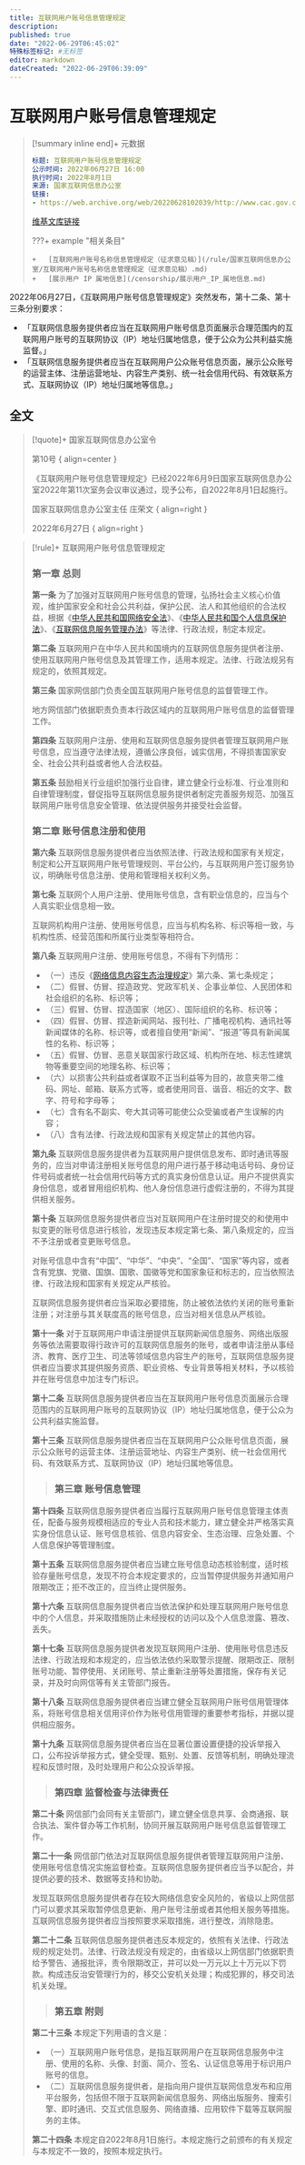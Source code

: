 ```yaml
---
title: 互联网用户账号信息管理规定
description:
published: true
date: "2022-06-29T06:45:02"
特殊标签标记: #无标签
editor: markdown
dateCreated: "2022-06-29T06:39:09"
---
```


# 互联网用户账号信息管理规定

> [!summary inline end]+ 元数据
>
> ```YAML
> 标题: 互联网用户账号信息管理规定
> 公示时间: 2022年06月27日 16:00
> 执行时间: 2022年8月1日
> 来源: 国家互联网信息办公室
> 链接:
> - https://web.archive.org/web/20220628102039/http://www.cac.gov.cn/2022-06/26/c_1657868775042841.htm
> ```
>
> [维基文库链接](https://zh.wikisource.org/wiki/互联网用户账号信息管理规定)
>
> ???+ example "相关条目"
>
>     +   [互联网用户账号名称信息管理规定（征求意见稿）](/rule/国家互联网信息办公室/互联网用户账号名称信息管理规定（征求意见稿）.md)
>     +   [展示用户 IP 属地信息](/censorship/展示用户_IP_属地信息.md)

2022年06月27日，《互联网用户账号信息管理规定》突然发布，第十二条、第十三条分别要求：

+   「互联网信息服务提供者应当在互联网用户账号信息页面展示合理范围内的互联网用户账号的互联网协议（IP）地址归属地信息，便于公众为公共利益实施监督。」
+   「互联网信息服务提供者应当在互联网用户公众账号信息页面，展示公众账号的运营主体、注册运营地址、内容生产类别、统一社会信用代码、有效联系方式、互联网协议（IP）地址归属地等信息。」

## 全文

> [!quote]+ 国家互联网信息办公室令
>
> 第10号
> { align=center }
>
> 《互联网用户账号信息管理规定》已经2022年6月9日国家互联网信息办公室2022年第11次室务会议审议通过，现予公布，自2022年8月1日起施行。
>
> 国家互联网信息办公室主任 庄荣文
> { align=right }
>
> 2022年6月27日
> { align=right }

[中华人民共和国网络安全法]: /rule/普通法律/中华人民共和国网络安全法.md
[中华人民共和国个人信息保护法]: /rule/普通法律/中华人民共和国个人信息保护法.md
[互联网信息服务管理办法]: /rule/国务院/互联网信息服务管理办法.md
[网络信息内容生态治理规定]: /rule/国家互联网信息办公室/网络信息内容生态治理规定.md

> [!rule]+ 互联网用户账号信息管理规定
>
> ### 第一章 总则
>
> **第一条** 为了加强对互联网用户账号信息的管理，弘扬社会主义核心价值观，维护国家安全和社会公共利益，保护公民、法人和其他组织的合法权益，根据《[中华人民共和国网络安全法][]》、《[中华人民共和国个人信息保护法][]》、《[互联网信息服务管理办法][]》等法律、行政法规，制定本规定。
>
> **第二条** 互联网用户在中华人民共和国境内的互联网信息服务提供者注册、使用互联网用户账号信息及其管理工作，适用本规定。法律、行政法规另有规定的，依照其规定。
>
> **第三条** 国家网信部门负责全国互联网用户账号信息的监督管理工作。
>
> 地方网信部门依据职责负责本行政区域内的互联网用户账号信息的监督管理工作。
>
> **第四条** 互联网用户注册、使用和互联网信息服务提供者管理互联网用户账号信息，应当遵守法律法规，遵循公序良俗，诚实信用，不得损害国家安全、社会公共利益或者他人合法权益。
>
> **第五条** 鼓励相关行业组织加强行业自律，建立健全行业标准、行业准则和自律管理制度，督促指导互联网信息服务提供者制定完善服务规范、加强互联网用户账号信息安全管理、依法提供服务并接受社会监督。
>
> ### 第二章 账号信息注册和使用
>
> **第六条** 互联网信息服务提供者应当依照法律、行政法规和国家有关规定，制定和公开互联网用户账号管理规则、平台公约，与互联网用户签订服务协议，明确账号信息注册、使用和管理相关权利义务。
>
> **第七条** 互联网个人用户注册、使用账号信息，含有职业信息的，应当与个人真实职业信息相一致。
>
> 互联网机构用户注册、使用账号信息，应当与机构名称、标识等相一致，与机构性质、经营范围和所属行业类型等相符合。
>
> **第八条** 互联网用户注册、使用账号信息，不得有下列情形：
>
> +   （一）违反《[网络信息内容生态治理规定][]》第六条、第七条规定；
> +   （二）假冒、仿冒、捏造政党、党政军机关、企事业单位、人民团体和社会组织的名称、标识等；
> +   （三）假冒、仿冒、捏造国家（地区）、国际组织的名称、标识等；
> +   （四）假冒、仿冒、捏造新闻网站、报刊社、广播电视机构、通讯社等新闻媒体的名称、标识等，或者擅自使用“新闻”、“报道”等具有新闻属性的名称、标识等；
> +   （五）假冒、仿冒、恶意关联国家行政区域、机构所在地、标志性建筑物等重要空间的地理名称、标识等；
> +   （六）以损害公共利益或者谋取不正当利益等为目的，故意夹带二维码、网址、邮箱、联系方式等，或者使用同音、谐音、相近的文字、数字、符号和字母等；
> +   （七）含有名不副实、夸大其词等可能使公众受骗或者产生误解的内容；
> +   （八）含有法律、行政法规和国家有关规定禁止的其他内容。
>
> **第九条** 互联网信息服务提供者为互联网用户提供信息发布、即时通讯等服务的，应当对申请注册相关账号信息的用户进行基于移动电话号码、身份证件号码或者统一社会信用代码等方式的真实身份信息认证。用户不提供真实身份信息，或者冒用组织机构、他人身份信息进行虚假注册的，不得为其提供相关服务。
>
> **第十条** 互联网信息服务提供者应当对互联网用户在注册时提交的和使用中拟变更的账号信息进行核验，发现违反本规定第七条、第八条规定的，应当不予注册或者变更账号信息。
>
> 对账号信息中含有“中国”、“中华”、“中央”、“全国”、“国家”等内容，或者含有党旗、党徽、国旗、国歌、国徽等党和国家象征和标志的，应当依照法律、行政法规和国家有关规定从严核验。
>
> 互联网信息服务提供者应当采取必要措施，防止被依法依约关闭的账号重新注册；对注册与其关联度高的账号信息，应当对相关信息从严核验。
>
> **第十一条** 对于互联网用户申请注册提供互联网新闻信息服务、网络出版服务等依法需要取得行政许可的互联网信息服务的账号，或者申请注册从事经济、教育、医疗卫生、司法等领域信息内容生产的账号，互联网信息服务提供者应当要求其提供服务资质、职业资格、专业背景等相关材料，予以核验并在账号信息中加注专门标识。
>
> **第十二条** 互联网信息服务提供者应当在互联网用户账号信息页面展示合理范围内的互联网用户账号的互联网协议（IP）地址归属地信息，便于公众为公共利益实施监督。
>
> **第十三条** 互联网信息服务提供者应当在互联网用户公众账号信息页面，展示公众账号的运营主体、注册运营地址、内容生产类别、统一社会信用代码、有效联系方式、互联网协议（IP）地址归属地等信息。
> >
> > ### 第三章 账号信息管理
>
> **第十四条** 互联网信息服务提供者应当履行互联网用户账号信息管理主体责任，配备与服务规模相适应的专业人员和技术能力，建立健全并严格落实真实身份信息认证、账号信息核验、信息内容安全、生态治理、应急处置、个人信息保护等管理制度。
>
> **第十五条** 互联网信息服务提供者应当建立账号信息动态核验制度，适时核验存量账号信息，发现不符合本规定要求的，应当暂停提供服务并通知用户限期改正；拒不改正的，应当终止提供服务。
>
> **第十六条** 互联网信息服务提供者应当依法保护和处理互联网用户账号信息中的个人信息，并采取措施防止未经授权的访问以及个人信息泄露、篡改、丢失。
>
> **第十七条** 互联网信息服务提供者发现互联网用户注册、使用账号信息违反法律、行政法规和本规定的，应当依法依约采取警示提醒、限期改正、限制账号功能、暂停使用、关闭账号、禁止重新注册等处置措施，保存有关记录，并及时向网信等有关主管部门报告。
>
> **第十八条** 互联网信息服务提供者应当建立健全互联网用户账号信用管理体系，将账号信息相关信用评价作为账号信用管理的重要参考指标，并据以提供相应服务。
>
> **第十九条** 互联网信息服务提供者应当在显著位置设置便捷的投诉举报入口，公布投诉举报方式，健全受理、甄别、处置、反馈等机制，明确处理流程和反馈时限，及时处理用户和公众投诉举报。
> >
> > ### 第四章 监督检查与法律责任
>
> **第二十条** 网信部门会同有关主管部门，建立健全信息共享、会商通报、联合执法、案件督办等工作机制，协同开展互联网用户账号信息监督管理工作。
>
> **第二十一条** 网信部门依法对互联网信息服务提供者管理互联网用户注册、使用账号信息情况实施监督检查。互联网信息服务提供者应当予以配合，并提供必要的技术、数据等支持和协助。
>
> 发现互联网信息服务提供者存在较大网络信息安全风险的，省级以上网信部门可以要求其采取暂停信息更新、用户账号注册或者其他相关服务等措施。互联网信息服务提供者应当按照要求采取措施，进行整改，消除隐患。
>
> **第二十二条** 互联网信息服务提供者违反本规定的，依照有关法律、行政法规的规定处罚。法律、行政法规没有规定的，由省级以上网信部门依据职责给予警告、通报批评，责令限期改正，并可以处一万元以上十万元以下罚款。构成违反治安管理行为的，移交公安机关处理；构成犯罪的，移交司法机关处理。
> >
> > ### 第五章 附则
>
> **第二十三条** 本规定下列用语的含义是：
>
> +   （一）互联网用户账号信息，是指互联网用户在互联网信息服务中注册、使用的名称、头像、封面、简介、签名、认证信息等用于标识用户账号的信息。
> +   （二）互联网信息服务提供者，是指向用户提供互联网信息发布和应用平台服务，包括但不限于互联网新闻信息服务、网络出版服务、搜索引擎、即时通讯、交互式信息服务、网络直播、应用软件下载等互联网服务的主体。
>
> **第二十四条** 本规定自2022年8月1日施行。本规定施行之前颁布的有关规定与本规定不一致的，按照本规定执行。
